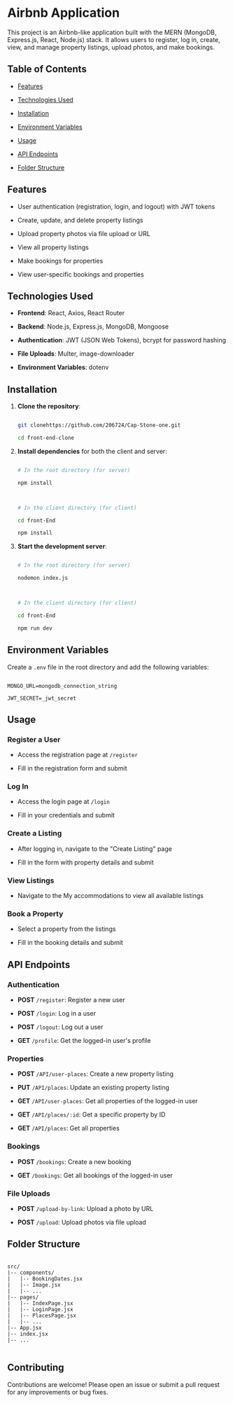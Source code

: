 # Airbnb  Application



This project is an Airbnb-like application built with the MERN (MongoDB, Express.js, React, Node.js) stack. It allows users to register, log in, create, view, and manage property listings, upload photos, and make bookings.



## Table of Contents



- [Features](#features)

- [Technologies Used](#technologies-used)

- [Installation](#installation)

- [Environment Variables](#environment-variables)

- [Usage](#usage)

- [API Endpoints](#api-endpoints)

- [Folder Structure](#folder-structure)





## Features



- User authentication (registration, login, and logout) with JWT tokens

- Create, update, and delete property listings

- Upload property photos via file upload or URL

- View all property listings

- Make bookings for properties

- View user-specific bookings and properties



## Technologies Used



- **Frontend**: React, Axios, React Router

- **Backend**: Node.js, Express.js, MongoDB, Mongoose

- **Authentication**: JWT (JSON Web Tokens), bcrypt for password hashing

- **File Uploads**: Multer, image-downloader

- **Environment Variables**: dotenv



## Installation



1. **Clone the repository**:

   ```bash

   git clonehttps://github.com/206724/Cap-Stone-one.git

   cd front-end-clone

   ```



2. **Install dependencies** for both the client and server:

   ```bash

   # In the root directory (for server)

   npm install



   # In the client directory (for client)

   cd front-End

   npm install

   ```



3. **Start the development server**:

   ```bash

   # In the root directory (for server)

   nodemon index.js



   # In the client directory (for client)

   cd front-End

   npm run dev

   ```



## Environment Variables



Create a `.env` file in the root directory and add the following variables:



```env

MONGO_URL=mongodb_connection_string

JWT_SECRET=_jwt_secret

```



## Usage



### Register a User



- Access the registration page at `/register`

- Fill in the registration form and submit



### Log In



- Access the login page at `/login`

- Fill in your credentials and submit



### Create a Listing



- After logging in, navigate to the "Create Listing" page

- Fill in the form with property details and submit



### View Listings



- Navigate to the My accommodations  to view all available listings



### Book a Property



- Select a property from the listings

- Fill in the booking details and submit



## API Endpoints



### Authentication



- **POST** `/register`: Register a new user

- **POST** `/login`: Log in a user

- **POST** `/logout`: Log out a user

- **GET** `/profile`: Get the logged-in user's profile



### Properties



- **POST** `/API/user-places`: Create a new property listing

- **PUT** `/API/places`: Update an existing property listing

- **GET** `/API/user-places`: Get all properties of the logged-in user

- **GET** `/API/places/:id`: Get a specific property by ID

- **GET** `/API/places`: Get all properties



### Bookings



- **POST** `/bookings`: Create a new booking

- **GET** `/bookings`: Get all bookings of the logged-in user



### File Uploads



- **POST** `/upload-by-link`: Upload a photo by URL

- **POST** `/upload`: Upload photos via file upload



## Folder Structure



```

src/
|-- components/
|   |-- BookingDates.jsx
|   |-- Image.jsx
|   |-- ...
|-- pages/
|   |-- IndexPage.jsx
|   |-- LoginPage.jsx
|   |-- PlacesPage.jsx
|   |-- ...
|-- App.jsx
|-- index.jsx
|-- ...


```



## Contributing



Contributions are welcome! Please open an issue or submit a pull request for any improvements or bug fixes.




